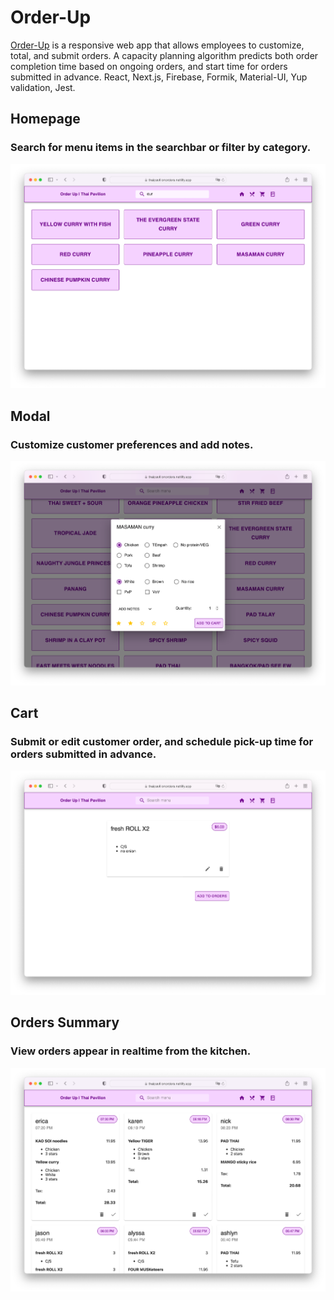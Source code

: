 # Order-Up

[Order-Up](https://thaipavilionorders.netlify.app/) is a responsive web app that allows employees to customize, total, and submit orders. A capacity planning algorithm predicts both order completion time based on ongoing orders, and start time for orders submitted in advance. React, Next.js, Firebase, Formik, Material-UI, Yup validation, Jest.

## Homepage
### Search for menu items in the searchbar or filter by category.
<img alt="Screen Shot 2022-02-25 at 1 23 41 PM" src="assets/Screen Shot 2022-03-14 at 8.47.37 PM.png">

## Modal
### Customize customer preferences and add notes. 

<img  alt="Screen Shot 2022-02-25 at 1 25 04 PM" src="assets/Screen Shot 2022-03-15 at 6.52.09 PM.png">


## Cart
### Submit or edit customer order, and schedule pick-up time for orders submitted in advance. 
<img  alt="Screen Shot 2022-02-27 at 4 19 12 PM" src="assets/Screen Shot 2022-03-15 at 6.32.48 PM.png">

## Orders Summary
### View orders appear in realtime from the kitchen. 
<img  alt="Screen Shot 2022-02-25 at 1 26 13 PM" src="assets/Screen Shot 2022-03-14 at 8.51.04 PM.png">

